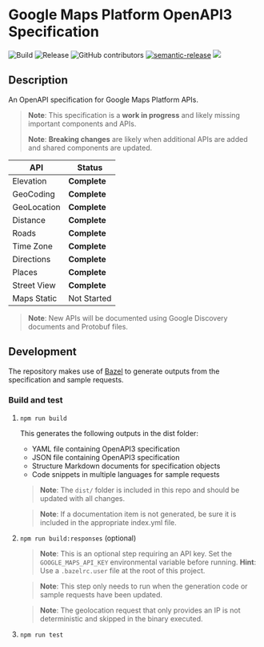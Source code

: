 # Google Maps Platform OpenAPI3 Specification

![Build](https://github.com/googlemaps/openapi-specification/workflows/Build/badge.svg)
![Release](https://github.com/googlemaps/openapi-specification/workflows/Release/badge.svg)
![GitHub contributors](https://img.shields.io/github/contributors/googlemaps/openapi-specification?color=green)
[![semantic-release](https://img.shields.io/badge/%20%20%F0%9F%93%A6%F0%9F%9A%80-semantic--release-e10079.svg)](https://github.com/semantic-release/semantic-release)
[![](https://github.com/jpoehnelt/in-solidarity-bot/raw/main/static//badge-flat.png)](https://github.com/apps/in-solidarity)

## Description

An OpenAPI specification for Google Maps Platform APIs.

> **Note**: This specification is a **work in progress** and likely missing important components and APIs.
> 
> **Note**: **Breaking changes** are likely when additional APIs are added and shared components are updated.

| API                | Status       |
| ------------------ | ------------ |
| Elevation          | **Complete** |
| GeoCoding          | **Complete** |
| GeoLocation        | **Complete** |
| Distance           | **Complete** |
| Roads              | **Complete** |
| Time Zone          | **Complete** |
| Directions         | **Complete** |
| Places             | **Complete** |
| Street View        | **Complete** |
| Maps Static        | Not Started  |

> **Note**: New APIs will be documented using Google Discovery documents and Protobuf files.


## Development

The repository makes use of [Bazel](bazel.build) to generate outputs from the specification and sample requests.

### Build and test

1. `npm run build`

    This generates the following outputs in the dist folder:

    - YAML file containing OpenAPI3 specification
    - JSON file containing OpenAPI3 specification
    - Structure Markdown documents for specification objects
    - Code snippets in multiple languages for sample requests

    > **Note**: The `dist/` folder is included in this repo and should be updated with all changes.

    > **Note**: If a documentation item is not generated, be sure it is included
    in the appropriate index.yml file.

1. `npm run build:responses` (optional)

    > **Note**: This is an optional step requiring an API key. Set the `GOOGLE_MAPS_API_KEY` environmental variable before running. **Hint**: Use a `.bazelrc.user` file at the root of this project.

    > **Note**: This step only needs to run when the generation code or sample requests have been updated.

    > **Note**: The geolocation request that only provides an IP is not deterministic and skipped in the binary executed.

1. `npm run test`

